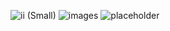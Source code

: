 
![ii (Small)](https://github.com/samik1234/hello/assets/82882143/b1738f59-5c7e-470b-b6b4-fc818055283e)
![images](https://github.com/samik1234/hello/assets/82882143/f2b119be-9bf2-40af-9173-f0ce81f41f5f)
![placeholder](https://github.com/samik1234/hello/assets/82882143/b4a14ad9-4048-4982-a841-00abfa6c4dad)
